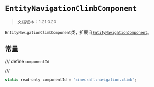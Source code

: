 # `EntityNavigationClimbComponent`

> 文档版本：1.21.0.20

`EntityNavigationClimbComponent`类，扩展自[`EntityNavigationComponent`](./entitynavigationcomponent.md)。

## 常量

/// define
`componentId`


///

```js
static read-only componentId = "minecraft:navigation.climb";
```

